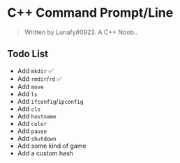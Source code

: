 # C++ Command Prompt/Line

> Written by Lunafy#0923. A C++ Noob..

## Todo List
+ Add `mkdir` ✅
+ Add `rmdir`/`rd` ✅
+ Add `move`
+ Add `ls`
+ Add `ifconfig`/`ipconfig`
+ Add `cls`
+ Add `hostname`
+ Add `color`
+ Add `pause`
+ Add `shutdown`
+ Add some kind of game
+ Add a custom hash

